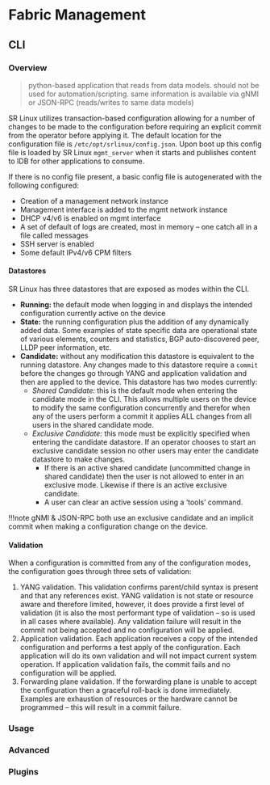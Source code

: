 # Fabric Management

## CLI

### Overview

> python-based application that reads from data models.  should not be used for automation/scripting.  same information is available via gNMI or JSON-RPC (reads/writes to same data models)


SR Linux utilizes transaction-based configuration allowing for a number of changes to be made to the configuration before requiring an explicit commit from the operator before applying it.
The default location for the configuration file is `/etc/opt/srlinux/config.json`.
Upon boot up this config file is loaded by SR Linux `mgmt_server` when it starts and publishes content to IDB for other applications to consume.

If there is no config file present, a basic config file is autogenerated with the following configured:

* Creation of a management network instance
* Management interface is added to the mgmt network instance
* DHCP v4/v6 is enabled on mgmt interface
* A set of default of logs are created, most in memory – one catch all in a file called messages
* SSH server is enabled
* Some default IPv4/v6 CPM filters

#### Datastores

SR Linux has three datastores that are exposed as modes within the CLI.

* **Running:** the default mode when logging in and displays the intended configuration currently active on the device
* **State:** the running configuration plus the addition of any dynamically added data.  Some examples of state specific data are operational state of various elements, counters and statistics, BGP auto-discovered peer, LLDP peer information, etc.
* **Candidate:** without any modification this datastore is equivalent to the running datastore. Any changes made to this datastore require a `commit` before the changes go through YANG and application validation and then are applied to the device. This datastore has two modes currently:
    * *Shared Candidate:* this is the default mode when entering the candidate mode in the CLI.  This allows multiple users on the device to modify the same configuration concurrently and therefor when any of the users perform a commit it applies ALL changes from all users in the shared candidate mode.
    * *Exclusive Candidate:* this mode must be explicitly specified when entering the candidate datastore.  If an operator chooses to start an exclusive candidate session no other users may enter the candidate datastore to make changes.
        * If there is an active shared candidate (uncommitted change in shared candidate) then the user is not allowed to enter in an exclusive mode.  Likewise if there is an active exclusive candidate.
        * A user can clear an active session using a ‘tools’ command.

!!!note
    gNMI & JSON-RPC both use an exclusive candidate and an implicit commit when making a configuration change on the device.

#### Validation

When a configuration is committed from any of the configuration modes, the configuration goes through three sets of validation:

1. YANG validation.
This validation confirms parent/child syntax is present and that any references exist.
YANG validation is not state or resource aware and therefore limited, however, it does provide a first level of validation (it is also the most performant type of validation – so is used in all cases where available).
Any validation failure will result in the commit not being accepted and no configuration will be applied.
2. Application validation.
Each application receives a copy of the intended configuration and performs a test apply of the configuration.
Each application will do its own validation and will not impact current system operation.
If application validation fails, the commit fails and no configuration will be applied.	
3. Forwarding plane validation.
If the forwarding plane is unable to accept the configuration then a graceful roll-back is done immediately.
Examples are exhaustion of resources or the hardware cannot be programmed – this will result in a commit failure.


### Usage


### Advanced


### Plugins

